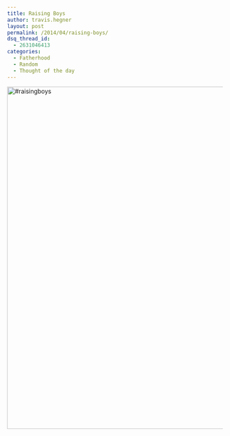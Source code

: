 ```yaml
---
title: Raising Boys
author: travis.hegner
layout: post
permalink: /2014/04/raising-boys/
dsq_thread_id:
  - 2631046413
categories:
  - Fatherhood
  - Random
  - Thought of the day
---
```

[<img class="aligncenter size-full wp-image-241" src="http://travishegner.com/wp-content/uploads/2014/04/CoatHanger.png" alt="#raisingboys" width="1280" height="800" />][1]

 [1]: http://travishegner.com/wp-content/uploads/2014/04/CoatHanger.png